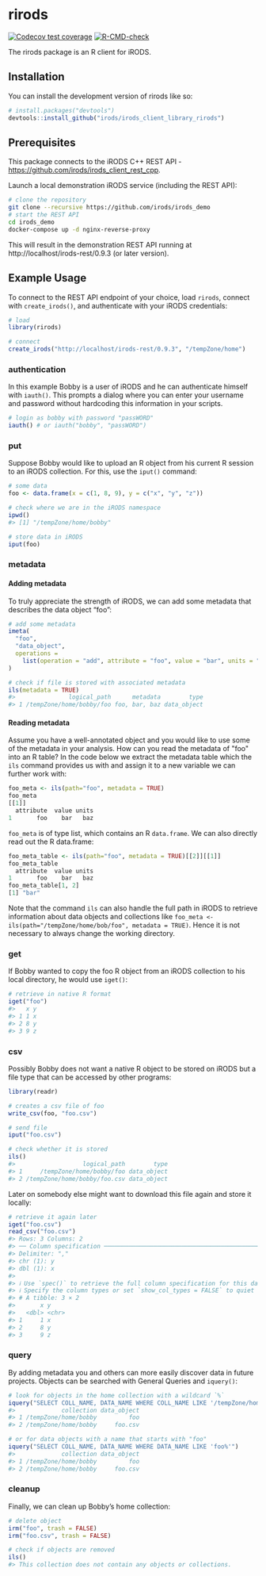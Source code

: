 
<!-- README.md is generated from README.Rmd. Please edit that file -->

# rirods

<!-- badges: start -->

[![Codecov test
coverage](https://codecov.io/gh/irods/irods_client_library_rirods/branch/main/graph/badge.svg)](https://app.codecov.io/gh/irods/irods_client_library_rirods?branch=main)
[![R-CMD-check](https://github.com/irods/irods_client_library_rirods/actions/workflows/R-CMD-check.yaml/badge.svg)](https://github.com/irods/irods_client_library_rirods/actions/workflows/R-CMD-check.yaml)
<!-- badges: end -->

The rirods package is an R client for iRODS.

## Installation

You can install the development version of rirods like so:

``` r
# install.packages("devtools")
devtools::install_github("irods/irods_client_library_rirods")
```

## Prerequisites

This package connects to the iRODS C++ REST API -
https://github.com/irods/irods_client_rest_cpp.

Launch a local demonstration iRODS service (including the REST API):

``` bash
# clone the repository
git clone --recursive https://github.com/irods/irods_demo
# start the REST API
cd irods_demo
docker-compose up -d nginx-reverse-proxy
```

This will result in the demonstration REST API running at
http://localhost/irods-rest/0.9.3 (or later version).

## Example Usage

To connect to the REST API endpoint of your choice, load `rirods`,
connect with `create_irods()`, and authenticate with your iRODS
credentials:

``` r
# load
library(rirods)

# connect
create_irods("http://localhost/irods-rest/0.9.3", "/tempZone/home")
```

### authentication

In this example Bobby is a user of iRODS and he can authenticate himself
with `iauth()`. This prompts a dialog where you can enter your username
and password without hardcoding this information in your scripts.

``` r
# login as bobby with password "passWORD"
iauth() # or iauth("bobby", "passWORD")
```

### put

Suppose Bobby would like to upload an R object from his current R
session to an iRODS collection. For this, use the `iput()` command:

``` r
# some data
foo <- data.frame(x = c(1, 8, 9), y = c("x", "y", "z"))

# check where we are in the iRODS namespace
ipwd()
#> [1] "/tempZone/home/bobby"

# store data in iRODS
iput(foo)
```

### metadata
#### Adding metadata
To truly appreciate the strength of iRODS, we can add some metadata that
describes the data object “foo”:

``` r
# add some metadata
imeta(
  "foo", 
  "data_object", 
  operations = 
    list(operation = "add", attribute = "foo", value = "bar", units = "baz")
)

# check if file is stored with associated metadata
ils(metadata = TRUE)
#>               logical_path      metadata        type
#> 1 /tempZone/home/bobby/foo foo, bar, baz data_object
```

#### Reading metadata
Assume you have a well-annotated object and you would like to use some of the metadata in your analysis. How can you read the metadata of "foo" into an R table?
In the code below we extract the metadata table which the `ils` command provides us with and assign it to a new variable we can further work with:

```r
foo_meta <- ils(path="foo", metadata = TRUE)
foo_meta
[[1]]
  attribute  value units
1       foo    bar   baz
```
`foo_meta` is of type list, which contains an R `data.frame`. We can also directly read out the R data.frame:

```r
foo_meta_table <- ils(path="foo", metadata = TRUE)[[2]][[1]]
foo_meta_table
  attribute  value units
1       foo    bar   baz
foo_meta_table[1, 2]
[1] "bar"
```
Note that the command `ils` can also handle the full path in iRODS to retrieve information about data objects and collections like
`foo_meta <- ils(path="/tempZone/home/bob/foo", metadata = TRUE)`.
Hence it is not necessary to always change the working directory.

### get

If Bobby wanted to copy the foo R object from an iRODS collection to his
local directory, he would use `iget()`:

``` r
# retrieve in native R format
iget("foo")
#>   x y
#> 1 1 x
#> 2 8 y
#> 3 9 z
```

### csv

Possibly Bobby does not want a native R object to be stored on iRODS but
a file type that can be accessed by other programs:

``` r
library(readr)

# creates a csv file of foo
write_csv(foo, "foo.csv")

# send file
iput("foo.csv")

# check whether it is stored
ils()
#>                   logical_path        type
#> 1     /tempZone/home/bobby/foo data_object
#> 2 /tempZone/home/bobby/foo.csv data_object
```

Later on somebody else might want to download this file again and store
it locally:

``` r
# retrieve it again later
iget("foo.csv")
read_csv("foo.csv")
#> Rows: 3 Columns: 2
#> ── Column specification ────────────────────────────────────────────────────────
#> Delimiter: ","
#> chr (1): y
#> dbl (1): x
#> 
#> ℹ Use `spec()` to retrieve the full column specification for this data.
#> ℹ Specify the column types or set `show_col_types = FALSE` to quiet this message.
#> # A tibble: 3 × 2
#>       x y    
#>   <dbl> <chr>
#> 1     1 x    
#> 2     8 y    
#> 3     9 z
```

### query

By adding metadata you and others can more easily discover data in
future projects. Objects can be searched with General Queries and
`iquery()`:

``` r
# look for objects in the home collection with a wildcard `%`
iquery("SELECT COLL_NAME, DATA_NAME WHERE COLL_NAME LIKE '/tempZone/home/%'")
#>             collection data_object
#> 1 /tempZone/home/bobby         foo
#> 2 /tempZone/home/bobby     foo.csv
```

``` r
# or for data objects with a name that starts with "foo"
iquery("SELECT COLL_NAME, DATA_NAME WHERE DATA_NAME LIKE 'foo%'")
#>             collection data_object
#> 1 /tempZone/home/bobby         foo
#> 2 /tempZone/home/bobby     foo.csv
```

### cleanup

Finally, we can clean up Bobby’s home collection:

``` r
# delete object
irm("foo", trash = FALSE)
irm("foo.csv", trash = FALSE)

# check if objects are removed
ils()
#> This collection does not contain any objects or collections.
```

<!-- The user Bobby can also be removed again. -->
